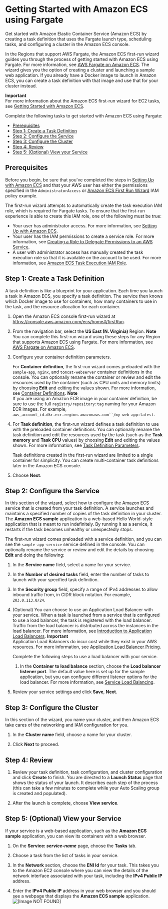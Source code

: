 # Getting Started with Amazon ECS using Fargate<a name="ECS_GetStarted"></a>

Get started with Amazon Elastic Container Service \(Amazon ECS\) by creating a task definition that uses the Fargate launch type, scheduling tasks, and configuring a cluster in the Amazon ECS console\. 

In the Regions that support AWS Fargate, the Amazon ECS first\-run wizard guides you through the process of getting started with Amazon ECS using Fargate\. For more information, see [AWS Fargate on Amazon ECS](AWS_Fargate.md)\. The wizard gives you the option of creating a cluster and launching a sample web application\. If you already have a Docker image to launch in Amazon ECS, you can create a task definition with that image and use that for your cluster instead\.

**Important**  
For more information about the Amazon ECS first\-run wizard for EC2 tasks, see [Getting Started with Amazon ECS](ECS_GetStarted_EC2.md)\.

Complete the following tasks to get started with Amazon ECS using Fargate:
+ [Prerequisites](#first-run-prereqs)
+ [Step 1: Create a Task Definition](#first-run-task-def)
+ [Step 2: Configure the Service](#first-run-service)
+ [Step 3: Configure the Cluster](#first-run-cluster)
+ [Step 4: Review](#first-run-review)
+ [Step 5: \(Optional\) View your Service](#first-run-view)

## Prerequisites<a name="first-run-prereqs"></a>

Before you begin, be sure that you've completed the steps in [Setting Up with Amazon ECS](get-set-up-for-amazon-ecs.md) and that your AWS user has either the permissions specified in the `AdministratorAccess` or [Amazon ECS First Run Wizard](IAMPolicyExamples.md#first-run-permissions) IAM policy example\.

The first\-run wizard attempts to automatically create the task execution IAM role, which is required for Fargate tasks\. To ensure that the first\-run experience is able to create this IAM role, one of the following must be true:
+ Your user has administrator access\. For more information, see [Setting Up with Amazon ECS](get-set-up-for-amazon-ecs.md)\.
+ Your user has the IAM permissions to create a service role\. For more information, see [Creating a Role to Delegate Permissions to an AWS Service](https://docs.aws.amazon.com/IAM/latest/UserGuide/id_roles_create_for-service.html)\.
+ A user with administrator access has manually created the task execution role so that it is available on the account to be used\. For more information, see [Amazon ECS Task Execution IAM Role](task_execution_IAM_role.md)\. 

## Step 1: Create a Task Definition<a name="first-run-task-def"></a>

A task definition is like a blueprint for your application\. Each time you launch a task in Amazon ECS, you specify a task definition\. The service then knows which Docker image to use for containers, how many containers to use in the task, and the resource allocation for each container\.

1. Open the Amazon ECS console first\-run wizard at [https://console\.aws\.amazon\.com/ecs/home\#/firstRun](https://console.aws.amazon.com/ecs/home#/firstRun)\.

1. From the navigation bar, select the **US East \(N\. Virginia\)** Region\.
**Note**  
You can complete this first\-run wizard using these steps for any Region that supports Amazon ECS using Fargate\. For more information, see [AWS Fargate on Amazon ECS](AWS_Fargate.md)\.

1. Configure your container definition parameters\. 

   For **Container definition**, the first\-run wizard comes preloaded with the `sample-app`, `nginx`, and `tomcat-webserver` container definitions in the console\. You can optionally rename the container or review and edit the resources used by the container \(such as CPU units and memory limits\) by choosing **Edit** and editing the values shown\. For more information, see [Container Definitions](task_definition_parameters.md#container_definitions)\.
**Note**  
If you are using an Amazon ECR image in your container definition, be sure to use the full `registry/repository:tag` naming for your Amazon ECR images\. For example, `aws_account_id.dkr.ecr.region.amazonaws.com``/my-web-app:latest`\.

1. For **Task definition**, the first\-run wizard defines a task definition to use with the preloaded container definitions\. You can optionally rename the task definition and edit the resources used by the task \(such as the **Task memory** and **Task CPU** values\) by choosing **Edit** and editing the values shown\. For more information, see [Task Definition Parameters](task_definition_parameters.md)\.

   Task definitions created in the first\-run wizard are limited to a single container for simplicity\. You can create multi\-container task definitions later in the Amazon ECS console\.

1. Choose **Next**\.

## Step 2: Configure the Service<a name="first-run-service"></a>

In this section of the wizard, select how to configure the Amazon ECS service that is created from your task definition\. A service launches and maintains a specified number of copies of the task definition in your cluster\. The **Amazon ECS sample** application is a web\-based Hello World–style application that is meant to run indefinitely\. By running it as a service, it restarts if the task becomes unhealthy or unexpectedly stops\.

The first\-run wizard comes preloaded with a service definition, and you can see the `sample-app-service` service defined in the console\. You can optionally rename the service or review and edit the details by choosing **Edit** and doing the following:

1. In the **Service name** field, select a name for your service\.

1. In the **Number of desired tasks** field, enter the number of tasks to launch with your specified task definition\.

1. In the **Security group** field, specify a range of IPv4 addresses to allow inbound traffic from, in CIDR block notation\. For example, `203.0.113.0/24`\.

1. \(Optional\) You can choose to use an Application Load Balancer with your service\. When a task is launched from a service that is configured to use a load balancer, the task is registered with the load balancer\. Traffic from the load balancer is distributed across the instances in the load balancer\. For more information, see [Introduction to Application Load Balancers](https://docs.aws.amazon.com/elasticloadbalancing/latest/application/introduction.html)\.
**Important**  
Application Load Balancers do incur cost while they exist in your AWS resources\. For more information, see [Application Load Balancer Pricing](http://aws.amazon.com/elasticloadbalancing/applicationloadbalancer/pricing/)\.

   Complete the following steps to use a load balancer with your service\.

   1. In the **Container to load balance** section, choose the **Load balancer listener port**\. The default value here is set up for the sample application, but you can configure different listener options for the load balancer\. For more information, see [Service Load Balancing](service-load-balancing.md)\.

1. Review your service settings and click **Save**, **Next**\.

## Step 3: Configure the Cluster<a name="first-run-cluster"></a>

In this section of the wizard, you name your cluster, and then Amazon ECS take cares of the networking and IAM configuration for you\.

1. In the **Cluster name** field, choose a name for your cluster\.

1. Click **Next** to proceed\.

## Step 4: Review<a name="first-run-review"></a>

1. Review your task definition, task configuration, and cluster configuration and click **Create** to finish\. You are directed to a **Launch Status** page that shows the status of your launch\. It describes each step of the process \(this can take a few minutes to complete while your Auto Scaling group is created and populated\)\.

1. After the launch is complete, choose **View service**\.

## Step 5: \(Optional\) View your Service<a name="first-run-view"></a>

If your service is a web\-based application, such as the **Amazon ECS sample** application, you can view its containers with a web browser\.

1. On the **Service: *service\-name*** page, choose the **Tasks** tab\.

1. Choose a task from the list of tasks in your service\.

1. In the **Network** section, choose the **ENI Id** for your task\. This takes you to the Amazon EC2 console where you can view the details of the network interface associated with your task, including the **IPv4 Public IP** address\.

1. Enter the **IPv4 Public IP** address in your web browser and you should see a webpage that displays the **Amazon ECS sample** application\.  
![\[Image NOT FOUND\]](http://docs.aws.amazon.com/AmazonECS/latest/developerguide/images/ECS_Sample_Application.png)